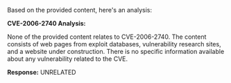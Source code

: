 Based on the provided content, here's an analysis:

**CVE-2006-2740 Analysis:**

None of the provided content relates to CVE-2006-2740. The content consists of web pages from exploit databases, vulnerability research sites, and a website under construction. There is no specific information available about any vulnerability related to the CVE.

**Response:** UNRELATED